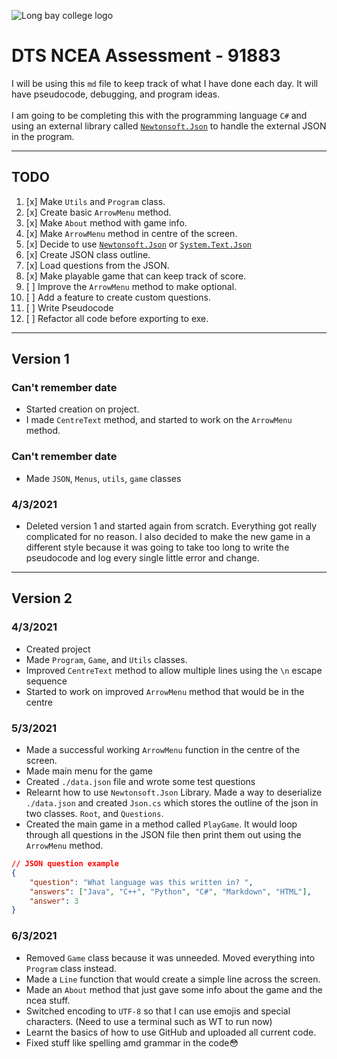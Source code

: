 ![Long bay college logo](https://www.longbaycollege.com/wp-content/uploads/2020/09/Long_Bay_College_Logo_Tag2-1024x141.png)

# DTS NCEA Assessment - 91883
I will be using this `md` file to keep track of what I have done each day. It will have pseudocode, debugging, and program ideas.
<br><br>
I am going to be completing this with the programming language `C#` and using an external library called [`Newtonsoft.Json`](https://www.newtonsoft.com/json) to handle the external JSON in the program.

---
## TODO
1. [x] Make `Utils` and `Program` class.
1. [x] Create basic `ArrowMenu` method.
1. [x] Make `About` method with game info.
1. [x] Make `ArrowMenu` method in centre of the screen.
1. [x] Decide to use [`Newtonsoft.Json`](https://www.newtonsoft.com/json) or [`System.Text.Json`](https://docs.microsoft.com/en-us/dotnet/api/system.text.json?view=net-6.0)
1. [x] Create JSON class outline.
1. [x] Load questions from the JSON.
1. [x] Make playable game that can keep track of score.
1. [ ] Improve the `ArrowMenu` method to make optional.
1. [ ] Add a feature to create custom questions.
1. [ ] Write Pseudocode 
1. [ ] Refactor all code before exporting to exe.

---

## Version 1
### Can't remember date
- Started creation on project.
- I made `CentreText` method, and started to work on the `ArrowMenu` method.

### Can't remember date
- Made `JSON`, `Menus`, `utils`, `game` classes

### 4/3/2021
- Deleted version 1 and started again from scratch. Everything got really complicated for no reason. I also decided to make the new game in a different style because it was going to take too long to write the pseudocode and log every single little error and change.
---
## Version 2
### 4/3/2021
- Created project
- Made `Program`, `Game`, and `Utils` classes.
- Improved `CentreText` method to allow multiple lines using the `\n` escape sequence
- Started to work on improved `ArrowMenu` method that would be in the centre

### 5/3/2021
- Made a successful working `ArrowMenu` function in the centre of the screen.
- Made main menu for the game
- Created `./data.json` file and wrote some test questions
- Relearnt how to use `Newtonsoft.Json` Library. Made a way to deserialize `./data.json` and created `Json.cs` which stores the outline of the json in two classes. `Root`, and `Questions`.
- Created the main game in a method called `PlayGame`. It would loop through all questions in the JSON file then print them out using the `ArrowMenu` method.
```json
// JSON question example
{
	"question": "What language was this written in? ",
	"answers": ["Java", "C++", "Python", "C#", "Markdown", "HTML"],
	"answer": 3
}
```


### 6/3/2021
- Removed `Game` class because it was unneeded. Moved everything into `Program` class instead.
- Made a `Line` function that would create a simple line across the screen.
- Made an `About` method that just gave some info about the game and the ncea stuff.
- Switched encoding to `UTF-8` so that I can use emojis and special characters. (Need to use a terminal such as WT to run now)
- Learnt the basics of how to use GitHub and uploaded all current code.
- Fixed stuff like spelling amd grammar in the code😳
